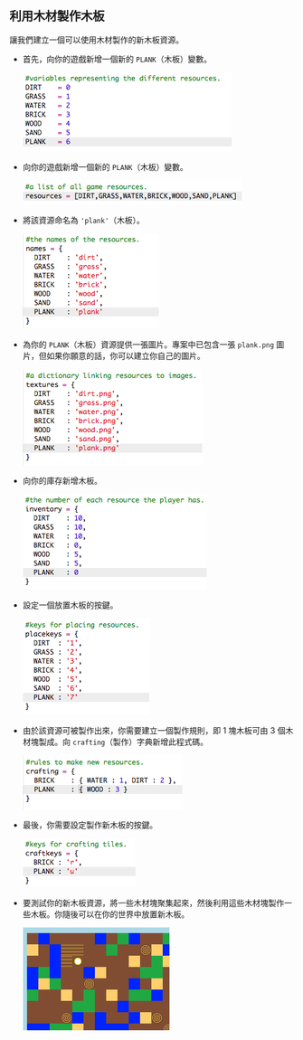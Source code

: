 ## 利用木材製作木板

讓我們建立一個可以使用木材製作的新木板資源。

+ 首先，向你的遊戲新增一個新的 `PLANK`（木板）變數。

    ![screenshot](images/craft-plank-const.png)

+ 向你的遊戲新增一個新的 `PLANK`（木板）變數。

    ![screenshot](images/craft-plank-resources.png)

+ 將該資源命名為 `'plank'`（木板）。

    ![screenshot](images/craft-plank-names.png)

+ 為你的 `PLANK`（木板）資源提供一張圖片。專案中已包含一張 `plank.png` 圖片，但如果你願意的話，你可以建立你自己的圖片。

    ![screenshot](images/craft-plank-textures.png)

+ 向你的庫存新增木板。

    ![screenshot](images/craft-plank-inventory.png)

+ 設定一個放置木板的按鍵。

    ![screenshot](images/craft-plank-placekeys.png)

+ 由於該資源可被製作出來，你需要建立一個製作規則，即 1 塊木板可由 3 個木材塊製成。向 `crafting`（製作）字典新增此程式碼。 

    ![screenshot](images/craft-plank-crafting.png)

+ 最後，你需要設定製作新木板的按鍵。

    ![screenshot](images/craft-plank-craftkeys.png)

+ 要測試你的新木板資源，將一些木材塊聚集起來，然後利用這些木材塊製作一些木板。你隨後可以在你的世界中放置新木板。

    ![screenshot](images/craft-plank-test.png)



